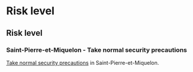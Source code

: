 # Risk level

## Risk level

### Saint-Pierre-et-Miquelon - Take normal security precautions

[Take normal security precautions](#levels "Risk Levels") in Saint-Pierre-et-Miquelon.